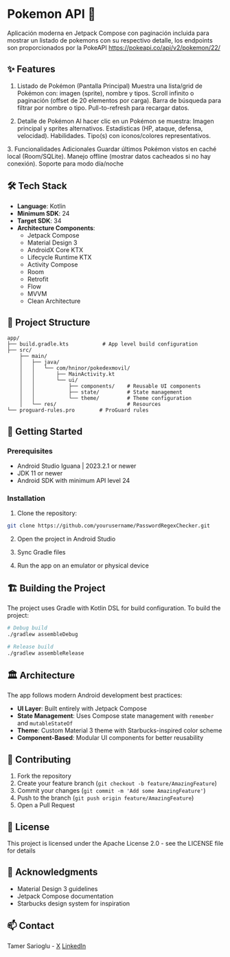 # Pokemon API 🔐

Aplicación moderna en Jetpack Compose con paginación incluida para mostrar un listado de pokemons con su respectivo detalle, los endpoints son proporcionados por la PokeAPI
https://pokeapi.co/api/v2/pokemon/22/


## ✨ Features

1. Listado de Pokémon (Pantalla Principal)
   Muestra una lista/grid de Pokémon con: imagen (sprite), nombre y tipos.
   Scroll infinito o paginación (offset de 20 elementos por carga).
   Barra de búsqueda para filtrar por nombre o tipo.
   Pull-to-refresh para recargar datos.

2. Detalle de Pokémon
   Al hacer clic en un Pokémon se muestra:
   Imagen principal y sprites alternativos.
   Estadísticas (HP, ataque, defensa, velocidad).
   Habilidades.
   Tipo(s) con iconos/colores representativos.

. Funcionalidades Adicionales
Guardar últimos Pokémon vistos en caché local (Room/SQLite).
Manejo offline (mostrar datos cacheados si no hay conexión).
Soporte para modo día/noche

## 🛠 Tech Stack

- **Language**: Kotlin
- **Minimum SDK**: 24
- **Target SDK**: 34
- **Architecture Components**:
    - Jetpack Compose
    - Material Design 3
    - AndroidX Core KTX
    - Lifecycle Runtime KTX
    - Activity Compose
    - Room
    - Retrofit
    - Flow
    - MVVM
    - Clean Architecture
  

## 📁 Project Structure

```
app/
├── build.gradle.kts           # App level build configuration
├── src/
    ├── main/
    │   ├── java/
    │   │   └── com/hninor/pokedexmovil/
    │   │       ├── MainActivity.kt
    │   │       └── ui/
    │   │           ├── components/    # Reusable UI components
    │   │           ├── state/         # State management
    │   │           └── theme/         # Theme configuration
    │   └── res/                       # Resources
└── proguard-rules.pro        # ProGuard rules
```

## 🚀 Getting Started

### Prerequisites

- Android Studio Iguana | 2023.2.1 or newer
- JDK 11 or newer
- Android SDK with minimum API level 24

### Installation

1. Clone the repository:
```bash
git clone https://github.com/yourusername/PasswordRegexChecker.git
```

2. Open the project in Android Studio

3. Sync Gradle files

4. Run the app on an emulator or physical device

## 🏗️ Building the Project

The project uses Gradle with Kotlin DSL for build configuration. To build the project:

```bash
# Debug build
./gradlew assembleDebug

# Release build
./gradlew assembleRelease
```

## 🏛️ Architecture

The app follows modern Android development best practices:

- **UI Layer**: Built entirely with Jetpack Compose
- **State Management**: Uses Compose state management with `remember` and `mutableStateOf`
- **Theme**: Custom Material 3 theme with Starbucks-inspired color scheme
- **Component-Based**: Modular UI components for better reusability

## 🤝 Contributing

1. Fork the repository
2. Create your feature branch (`git checkout -b feature/AmazingFeature`)
3. Commit your changes (`git commit -m 'Add some AmazingFeature'`)
4. Push to the branch (`git push origin feature/AmazingFeature`)
5. Open a Pull Request

## 📝 License

This project is licensed under the Apache License 2.0 - see the LICENSE file for details

## 👏 Acknowledgments

- Material Design 3 guidelines
- Jetpack Compose documentation
- Starbucks design system for inspiration

## 📫 Contact

Tamer Sarioglu - [X](https://x.com/tamerthedark)
                 [LinkedIn](https://www.linkedin.com/in/tamer-sarıoğlu-119742a4/)